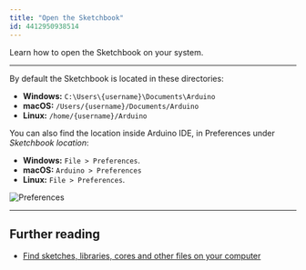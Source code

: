 ```yaml
---
title: "Open the Sketchbook"
id: 4412950938514
---
```


Learn how to open the Sketchbook on your system.

---

By default the Sketchbook is located in these directories:

* **Windows:** `C:\Users\{username}\Documents\Arduino`
* **macOS:** `/Users/{username}/Documents/Arduino`
* **Linux:** `/home/{username}/Arduino`

You can also find the location inside Arduino IDE, in Preferences under _Sketchbook location_:

* **Windows:** `File > Preferences`.
* **macOS:** `Arduino > Preferences`
* **Linux:** `File > Preferences`.

![Preferences](img/IDE-preferences-sketchbook.png)

---

## Further reading

* [Find sketches, libraries, cores and other files on your computer](https://support.arduino.cc/hc/en-us/articles/4411202655634)

